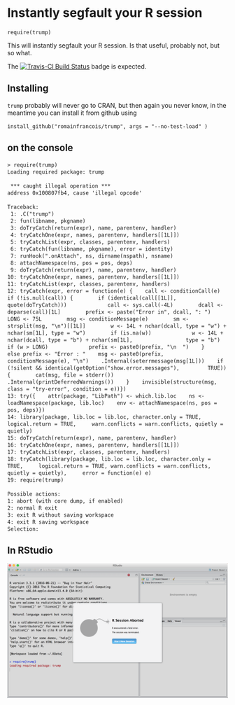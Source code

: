 
# Instantly segfault your R session

```
require(trump)
```

This will instantly segfault your R session. Is that useful, probably not, but so what. 

The [![Travis-CI Build Status](https://travis-ci.org/romainfrancois/trump.svg?branch=master)](https://travis-ci.org/romainfrancois/trump) badge is expected. 

## Installing 

`trump` probably will never go to CRAN, but then again you never know, in the meantime you can install it from github using 

```
install_github("romainfrancois/trump", args = "--no-test-load" )
```

## on the console 

```
> require(trump)
Loading required package: trump

 *** caught illegal operation ***
address 0x100807fb4, cause 'illegal opcode'

Traceback:
 1: .C("trump")
 2: fun(libname, pkgname)
 3: doTryCatch(return(expr), name, parentenv, handler)
 4: tryCatchOne(expr, names, parentenv, handlers[[1L]])
 5: tryCatchList(expr, classes, parentenv, handlers)
 6: tryCatch(fun(libname, pkgname), error = identity)
 7: runHook(".onAttach", ns, dirname(nspath), nsname)
 8: attachNamespace(ns, pos = pos, deps)
 9: doTryCatch(return(expr), name, parentenv, handler)
10: tryCatchOne(expr, names, parentenv, handlers[[1L]])
11: tryCatchList(expr, classes, parentenv, handlers)
12: tryCatch(expr, error = function(e) {    call <- conditionCall(e)    if (!is.null(call)) {        if (identical(call[[1L]], quote(doTryCatch)))             call <- sys.call(-4L)        dcall <- deparse(call)[1L]        prefix <- paste("Error in", dcall, ": ")        LONG <- 75L        msg <- conditionMessage(e)        sm <- strsplit(msg, "\n")[[1L]]        w <- 14L + nchar(dcall, type = "w") + nchar(sm[1L], type = "w")        if (is.na(w))             w <- 14L + nchar(dcall, type = "b") + nchar(sm[1L],                 type = "b")        if (w > LONG)             prefix <- paste0(prefix, "\n  ")    }    else prefix <- "Error : "    msg <- paste0(prefix, conditionMessage(e), "\n")    .Internal(seterrmessage(msg[1L]))    if (!silent && identical(getOption("show.error.messages"),         TRUE)) {        cat(msg, file = stderr())        .Internal(printDeferredWarnings())    }    invisible(structure(msg, class = "try-error", condition = e))})
13: try({    attr(package, "LibPath") <- which.lib.loc    ns <- loadNamespace(package, lib.loc)    env <- attachNamespace(ns, pos = pos, deps)})
14: library(package, lib.loc = lib.loc, character.only = TRUE, logical.return = TRUE,     warn.conflicts = warn.conflicts, quietly = quietly)
15: doTryCatch(return(expr), name, parentenv, handler)
16: tryCatchOne(expr, names, parentenv, handlers[[1L]])
17: tryCatchList(expr, classes, parentenv, handlers)
18: tryCatch(library(package, lib.loc = lib.loc, character.only = TRUE,     logical.return = TRUE, warn.conflicts = warn.conflicts, quietly = quietly),     error = function(e) e)
19: require(trump)

Possible actions:
1: abort (with core dump, if enabled)
2: normal R exit
3: exit R without saving workspace
4: exit R saving workspace
Selection:
```

## In RStudio

![trump](images/trump.png)


